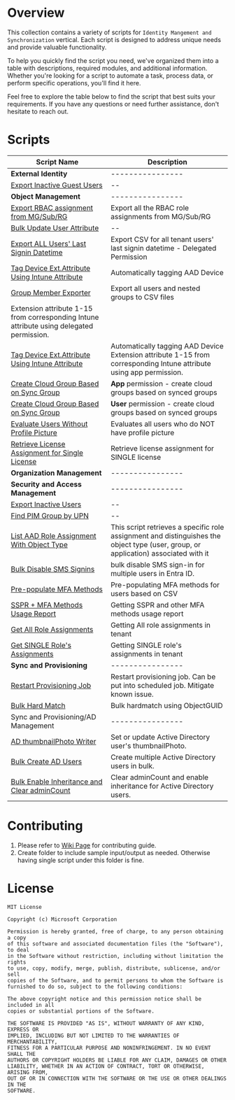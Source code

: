 # Overview
This collection contains a variety of scripts for `Identity Mangement and Synchronization` vertical. Each script is designed to address unique needs and provide valuable functionality. 

To help you quickly find the script you need, we've organized them into a table with descriptions, required modules, and additional information. Whether you're looking for a script to automate a task, process data, or perform specific operations, you'll find it here.

Feel free to explore the table below to find the script that best suits your requirements. If you have any questions or need further assistance, don't hesitate to reach out.

# Scripts
| Script Name | Description |
|-------------|-------------|
| **External Identity** | ---------------- |
| [Export Inactive Guest Users](<./External Identity/ExportInactionGuestUsers.ps1>)| -- |
| **Object Management** | ---------------- |
| [Export RBAC assignment from MG/Sub/RG](<./Object Management/all-rbac-role-assginment.ps1>) | Export all the RBAC role assignments from MG/Sub/RG |
| [Bulk Update User Attribute](<./Object Management/BulkUpdateUserAttribute.ps1>) | -- |
| [Export ALL Users' Last Signin Datetime](<./Object Management/last-signin-all-users.ps1>)| Export CSV for all tenant users' last signin datetime - Delegated Permission |
| [Tag Device Ext.Attribute Using Intune Attribute](<./Object Management/TagingAADDeviceExtensionAttributeUsingIntuneAttribute_DelegatedUserAuth.ps1>) | Automatically tagging AAD Device 
| [Group Member Exporter](<./Object Management/group-member-exporter.ps1>) | Export all users and nested groups to CSV files |
Extension attribute 1-15 from corresponding Intune attribute using delegated permission. |
| [Tag Device Ext.Attribute Using Intune Attribute](<./Object Management/TagingAADDeviceExtensionAttributeUsingIntuneAttribute_SPAuth.ps1>) | Automatically tagging AAD Device Extension attribute 1-15 from corresponding Intune attribute using app permission. |
| [Create Cloud Group Based on Sync Group](<./Object Management/create-cloud-group-based-on-sync-group-app-permission.ps1>) | **App** permission - create cloud groups based on synced groups |
| [Create Cloud Group Based on Sync Group](<./Object Management/create-cloud-group-based-on-sync-group-user-permission.ps1>) | **User** permission - create cloud groups based on synced groups |
| [Evaluate Users Without Profile Picture](<./Object Management/evaluate-user-who-has-no-prof-pic.ps1>) | Evaluates all users who do NOT have profile picture |
| [Retrieve License Assignment for Single License](<./Object Management/license-assignment-for-single-license.ps1>) | Retrieve license assignment for SINGLE license |
| **Organization Management** | ---------------- |
| **Security and Access Management** | ---------------- |
| [Export Inactive Users](<./Security and Access Management/ExportInactiveUsers.ps1>) | -- |
| [Find PIM Group by UPN](<./Security and Access Management/FindPIMGroupByUPN.ps1>) | -- |
| [List AAD Role Assignment With Object Type](<./Security and Access Management/ListAADRoleAssignmentwithObjectType.ps1>) | This script retrieves a specific role assignment and distinguishes the object type (user, group, or application) associated with it | 
| [Bulk Disable SMS Signins](<./Security and Access Management/bulk-disable-sms-signin.ps1>) | bulk disable SMS sign-in for multiple users in Entra ID. |
| [Pre-populate MFA Methods](<./Security and Access Management/pre-populate-MFA-methods.ps1>) | Pre-populating MFA methods for users based on CSV |
| [SSPR + MFA Methods Usage Report](<./Security and Access Management/sspr_mfa_usage_report.ps1>) | Getting SSPR and other MFA methods usage report |
| [Get All Role Assignments](<./Security and Access Management/all-role-assignments.ps1>) | Getting All role assignments in tenant |
| [Get SINGLE Role's Assignments](<./Security and Access Management/single-role-assginments.ps1>) | Getting SINGLE role's assignments in tenant |
| **Sync and Provisioning** | ---------------- |
| [Restart Provisioning Job](<./Sync and Provisioning/restart-provisioning.ps1>) | Restart provisioning job. Can be put into scheduled job. Mitigate known issue. |
| [Bulk Hard Match](<./Sync and Provisioning/bulk-hard-match.ps1>) | Bulk hardmatch using ObjectGUID | 
| Sync and Provisioning/AD Management | ---------------- |
| [AD thumbnailPhoto Writer](<./Sync and Provisioning/AD Management/ad-thumbnailPhoto-writer.ps1>) | Set or update Active Directory user's thumbnailPhoto. | 
| [Bulk Create AD Users](<./Sync and Provisioning/AD Management/bulk-create-ADUsers.ps1>) | Create multiple Active Directory users in bulk. | 
| [Bulk Enable Inheritance and Clear adminCount](<./Sync and Provisioning/AD Management/bulk-enable-inheritance-and-clear-adminCount.ps1>) | Clear adminCount and enable inheritance for Active Directory users. | 

# Contributing
1. Please refer to [Wiki Page](https://dev.azure.com/CodeCommons/Identity%20Code%20Commons/_wiki/wikis/Identity-Code-Commons.wiki/1/PowerShell-Script-Upload-Standards) for contributing guide.
2. Create folder to include sample input/output as needed. Otherwise having single script under this folder is fine.

# License
```
MIT License

Copyright (c) Microsoft Corporation

Permission is hereby granted, free of charge, to any person obtaining a copy
of this software and associated documentation files (the "Software"), to deal
in the Software without restriction, including without limitation the rights
to use, copy, modify, merge, publish, distribute, sublicense, and/or sell
copies of the Software, and to permit persons to whom the Software is
furnished to do so, subject to the following conditions:

The above copyright notice and this permission notice shall be included in all
copies or substantial portions of the Software.

THE SOFTWARE IS PROVIDED "AS IS", WITHOUT WARRANTY OF ANY KIND, EXPRESS OR
IMPLIED, INCLUDING BUT NOT LIMITED TO THE WARRANTIES OF MERCHANTABILITY,
FITNESS FOR A PARTICULAR PURPOSE AND NONINFRINGEMENT. IN NO EVENT SHALL THE
AUTHORS OR COPYRIGHT HOLDERS BE LIABLE FOR ANY CLAIM, DAMAGES OR OTHER
LIABILITY, WHETHER IN AN ACTION OF CONTRACT, TORT OR OTHERWISE, ARISING FROM,
OUT OF OR IN CONNECTION WITH THE SOFTWARE OR THE USE OR OTHER DEALINGS IN THE
SOFTWARE.
```
